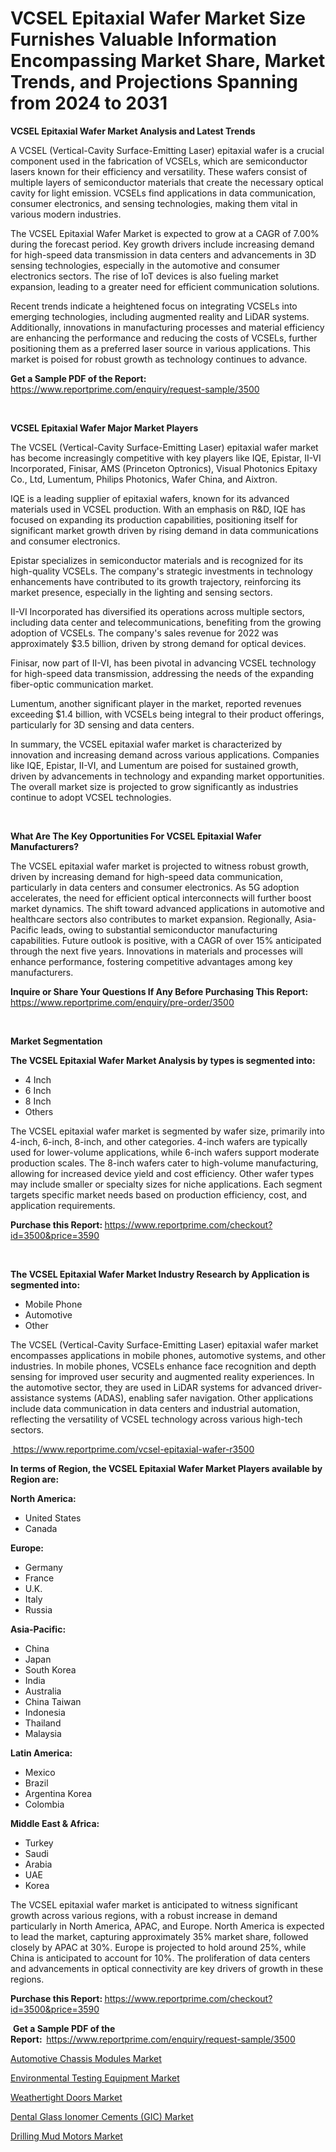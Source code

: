 <p><h1>VCSEL Epitaxial Wafer Market Size Furnishes Valuable Information Encompassing Market Share, Market Trends, and Projections Spanning from 2024 to 2031</h1></p><p><strong>VCSEL Epitaxial Wafer Market Analysis and Latest Trends</strong></p>
<p><p>A VCSEL (Vertical-Cavity Surface-Emitting Laser) epitaxial wafer is a crucial component used in the fabrication of VCSELs, which are semiconductor lasers known for their efficiency and versatility. These wafers consist of multiple layers of semiconductor materials that create the necessary optical cavity for light emission. VCSELs find applications in data communication, consumer electronics, and sensing technologies, making them vital in various modern industries.</p><p>The VCSEL Epitaxial Wafer Market is expected to grow at a CAGR of 7.00% during the forecast period. Key growth drivers include increasing demand for high-speed data transmission in data centers and advancements in 3D sensing technologies, especially in the automotive and consumer electronics sectors. The rise of IoT devices is also fueling market expansion, leading to a greater need for efficient communication solutions.</p><p>Recent trends indicate a heightened focus on integrating VCSELs into emerging technologies, including augmented reality and LiDAR systems. Additionally, innovations in manufacturing processes and material efficiency are enhancing the performance and reducing the costs of VCSELs, further positioning them as a preferred laser source in various applications. This market is poised for robust growth as technology continues to advance.</p></p>
<p><strong>Get a Sample PDF of the Report:&nbsp;</strong> <a href="https://www.reportprime.com/enquiry/request-sample/3500">https://www.reportprime.com/enquiry/request-sample/3500</a></p>
<p>&nbsp;</p>
<p><strong>VCSEL Epitaxial Wafer Major Market Players</strong></p>
<p><p>The VCSEL (Vertical-Cavity Surface-Emitting Laser) epitaxial wafer market has become increasingly competitive with key players like IQE, Epistar, II-VI Incorporated, Finisar, AMS (Princeton Optronics), Visual Photonics Epitaxy Co., Ltd, Lumentum, Philips Photonics, Wafer China, and Aixtron.</p><p>IQE is a leading supplier of epitaxial wafers, known for its advanced materials used in VCSEL production. With an emphasis on R&D, IQE has focused on expanding its production capabilities, positioning itself for significant market growth driven by rising demand in data communications and consumer electronics.</p><p>Epistar specializes in semiconductor materials and is recognized for its high-quality VCSELs. The company's strategic investments in technology enhancements have contributed to its growth trajectory, reinforcing its market presence, especially in the lighting and sensing sectors.</p><p>II-VI Incorporated has diversified its operations across multiple sectors, including data center and telecommunications, benefiting from the growing adoption of VCSELs. The company's sales revenue for 2022 was approximately $3.5 billion, driven by strong demand for optical devices.</p><p>Finisar, now part of II-VI, has been pivotal in advancing VCSEL technology for high-speed data transmission, addressing the needs of the expanding fiber-optic communication market.</p><p>Lumentum, another significant player in the market, reported revenues exceeding $1.4 billion, with VCSELs being integral to their product offerings, particularly for 3D sensing and data centers.</p><p>In summary, the VCSEL epitaxial wafer market is characterized by innovation and increasing demand across various applications. Companies like IQE, Epistar, II-VI, and Lumentum are poised for sustained growth, driven by advancements in technology and expanding market opportunities. The overall market size is projected to grow significantly as industries continue to adopt VCSEL technologies.</p></p>
<p>&nbsp;</p>
<p><strong>What Are The Key Opportunities For VCSEL Epitaxial Wafer Manufacturers?</strong></p>
<p><p>The VCSEL epitaxial wafer market is projected to witness robust growth, driven by increasing demand for high-speed data communication, particularly in data centers and consumer electronics. As 5G adoption accelerates, the need for efficient optical interconnects will further boost market dynamics. The shift toward advanced applications in automotive and healthcare sectors also contributes to market expansion. Regionally, Asia-Pacific leads, owing to substantial semiconductor manufacturing capabilities. Future outlook is positive, with a CAGR of over 15% anticipated through the next five years. Innovations in materials and processes will enhance performance, fostering competitive advantages among key manufacturers.</p></p>
<p><strong>Inquire or Share Your Questions If Any Before Purchasing This Report:</strong> <a href="https://www.reportprime.com/enquiry/pre-order/3500">https://www.reportprime.com/enquiry/pre-order/3500</a></p>
<p>&nbsp;</p>
<p><strong>Market Segmentation</strong></p>
<p><strong>The VCSEL Epitaxial Wafer Market Analysis by types is segmented into:</strong></p>
<p><ul><li>4 Inch</li><li>6 Inch</li><li>8 Inch</li><li>Others</li></ul></p>
<p><p>The VCSEL epitaxial wafer market is segmented by wafer size, primarily into 4-inch, 6-inch, 8-inch, and other categories. 4-inch wafers are typically used for lower-volume applications, while 6-inch wafers support moderate production scales. The 8-inch wafers cater to high-volume manufacturing, allowing for increased device yield and cost efficiency. Other wafer types may include smaller or specialty sizes for niche applications. Each segment targets specific market needs based on production efficiency, cost, and application requirements.</p></p>
<p><strong>Purchase this Report:&nbsp;</strong><a href="https://www.reportprime.com/checkout?id=3500&price=3590">https://www.reportprime.com/checkout?id=3500&price=3590</a></p>
<p>&nbsp;</p>
<p><strong>The VCSEL Epitaxial Wafer Market Industry Research by Application is segmented into:</strong></p>
<p><ul><li>Mobile Phone</li><li>Automotive</li><li>Other</li></ul></p>
<p><p>The VCSEL (Vertical-Cavity Surface-Emitting Laser) epitaxial wafer market encompasses applications in mobile phones, automotive systems, and other industries. In mobile phones, VCSELs enhance face recognition and depth sensing for improved user security and augmented reality experiences. In the automotive sector, they are used in LiDAR systems for advanced driver-assistance systems (ADAS), enabling safer navigation. Other applications include data communication in data centers and industrial automation, reflecting the versatility of VCSEL technology across various high-tech sectors.</p></p>
<p><a href="https://www.reportprime.com/vcsel-epitaxial-wafer-r3500">&nbsp;https://www.reportprime.com/vcsel-epitaxial-wafer-r3500</a></p>
<p><strong>In terms of Region, the VCSEL Epitaxial Wafer Market Players available by Region are:</strong></p>
<p>
    <p> <strong> North America: </strong>
        <ul>
            <li>United States</li>
            <li>Canada</li>
        </ul>
        </p> 
    <p> <strong> Europe: </strong>
        <ul>
            <li>Germany</li>
            <li>France</li>
            <li>U.K.</li>
            <li>Italy</li>
            <li>Russia</li>
        </ul>
        </p> 
    <p> <strong> Asia-Pacific: </strong>
        <ul>
            <li>China</li>
            <li>Japan</li>
            <li>South Korea</li>
            <li>India</li>
            <li>Australia</li>
            <li>China Taiwan</li>
            <li>Indonesia</li>
            <li>Thailand</li>
            <li>Malaysia</li>
        </ul>
        </p> 
    <p> <strong> Latin America: </strong>
        <ul>
            <li>Mexico</li>
            <li>Brazil</li>
            <li>Argentina Korea</li>
            <li>Colombia</li>
        </ul>
        </p> 
    <p> <strong> Middle East & Africa: </strong>
        <ul>
            <li>Turkey</li>
            <li>Saudi</li>
            <li>Arabia</li>
            <li>UAE</li>
            <li>Korea</li>
        </ul>
    </p>
    </p>
<p><p>The VCSEL epitaxial wafer market is anticipated to witness significant growth across various regions, with a robust increase in demand particularly in North America, APAC, and Europe. North America is expected to lead the market, capturing approximately 35% market share, followed closely by APAC at 30%. Europe is projected to hold around 25%, while China is anticipated to account for 10%. The proliferation of data centers and advancements in optical connectivity are key drivers of growth in these regions.</p></p>
<p><strong>Purchase this Report: </strong><a href="https://www.reportprime.com/checkout?id=3500&price=3590">https://www.reportprime.com/checkout?id=3500&price=3590</a></p>
<p>&nbsp;<strong>Get a Sample PDF of the Report:&nbsp;&nbsp;</strong><a href="https://www.reportprime.com/enquiry/request-sample/3500">https://www.reportprime.com/enquiry/request-sample/3500</a></p>
<p><strong></strong></p>
<p><p><a href="https://issuu.com/reportprime-2/docs/automotive-chassis-modules-market-s_ba1314f1d64030">Automotive Chassis Modules Market</a></p><p><a href="https://www.linkedin.com/pulse/environmental-testing-equipment-market-global-trends-forecast-wwkcf?trackingId=3XmX9Db0SsKR0VbrWiU0Fw%3D%3D">Environmental Testing Equipment Market</a></p><p><a href="https://www.linkedin.com/pulse/global-weathertight-doors-market-projected-grow-cagr-131-oxvwf?trackingId=4pC4tl49RJmaLYEupAAAVg%3D%3D">Weathertight Doors Market</a></p><p><a href="https://issuu.com/reportprime-2/docs/dental-glass-ionomer-cements-gic-ma_f17521f595c755">Dental Glass Ionomer Cements (GIC) Market</a></p><p><a href="https://www.linkedin.com/pulse/drilling-mud-motors-market-share-new-trends-analysis-its-h8yxf?trackingId=dHyLSEVCS9WUY9fCErqVKw%3D%3D">Drilling Mud Motors Market</a></p></p>